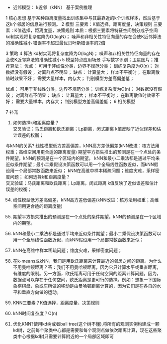 - 近邻模型：
    k近邻（kNN）
    基于案例推理


1	核心思想
基于某种距离度量找出训练集中与其最靠近的k个训练样本，然后基于这k个邻居的信息进行预测。
2	模型
三要素：K值选择，距离度量，决策规则
三要素：K值选择，距离度量，决策规则
本质：根据三要素将特征空间划分成子空间
kd树实现将复杂度降为O(logN)；
噪声和非相关性特征向量的存在会使K近邻算法的准确性减小
错误率不超过最优贝叶斯错误率的2倍

3	策略
4	算法
  kd树实现将复杂度降为O(logN)；
  噪声和非相关性特征向量的存在会使K近邻算法的准确性减小
5	模型特点应用场景
手写数字识别；卫星图片；推荐算法；
优点：
  可用于非线性分类，边界不规范分类；
  训练复杂度为O(n)；
  对数据没有假设；
  对离群点不明显；
缺点：
  计算量大；
  样本不平衡时；
  在取离散值时效果不好；
  需要大量样本，内存大；
  判别模型方差高偏差低；

优点：
  可用于非线性分类，边界不规范分类；
  训练复杂度为O(n)；
  对数据没有假设；
  对离群点不明显；
缺点：
  计算量大；
  样本不平衡时；
  在取离散值时效果不好；
  需要大量样本，内存大；
  判别模型方差高偏差低；
6	相关模型

7	补充
1)	如何选择k和距离度量？  
交叉验证；马氏距离和欧氏距离；Lp距离，闵式距离
k值反映了近似误差和估计误差的权衡；

与kNN的关系?
线性模型低方差高偏差，kNN高方差低偏差(kNN改进：核方法用权重；高维空间用更合适的距离度量)
期望平方损失推出的预测是在一个点处的条件期望，kNN的预测是在一个区域内的期望。
kNN和最小二乘法都是通过平均来近似条件期望；最小二乘假设决策函数可以用一个全局线性函数近似，而kNN假设用一个局部常数函数来近似；
kNN在高维中样本稀疏问题；维度灾难，采样密度问题；
如何选择k和距离度量？  
交叉验证；马氏距离和欧氏距离；Lp距离，闵式距离
k值反映了近似误差和估计误差的权衡；


54. 线性模型低方差高偏差，kNN高方差低偏差(kNN改进：核方法用权重；高维空间用更合适的距离度量)
55. 期望平方损失推出的预测是在一个点处的条件期望，kNN的预测是在一个区域内的期望。
56. kNN和最小二乘法都是通过平均来近似条件期望；最小二乘假设决策函数可以用一个全局线性函数近似，而kNN假设用一个局部常数函数来近似；
57. kNN在高维中样本稀疏问题；维度灾难，采样密度问题；


68. 在k-means或kNN，我们是用欧氏距离来计算最近的邻居之间的距离。为什么不用曼哈顿距离？答：我们不用曼哈顿距离，因为它只计算水平或垂直距离，有维度的限制。另一方面，欧氏距离可用于任何空间的距离计算问题。因为，数据点可以存在于任何空间，欧氏距离是更可行的选择。例如：想象一下国际象棋棋盘，象或车所做的移动是由曼哈顿距离计算的，因为它们是在各自的水平和垂直方向做的运动。
69. KNN三要素？K值选择，距离度量，决策规则
70. kNN时间复杂度？O(n)
71. 优化KNN?使用kd树或者ball tree(这个树不懂),将所有的观测实例构建成一颗kd树，之前每个聚类中心都是需要和每个观测点做依次距离计算，现在这些聚类中心根据kd树只需要计算附近的一个局部区域即可